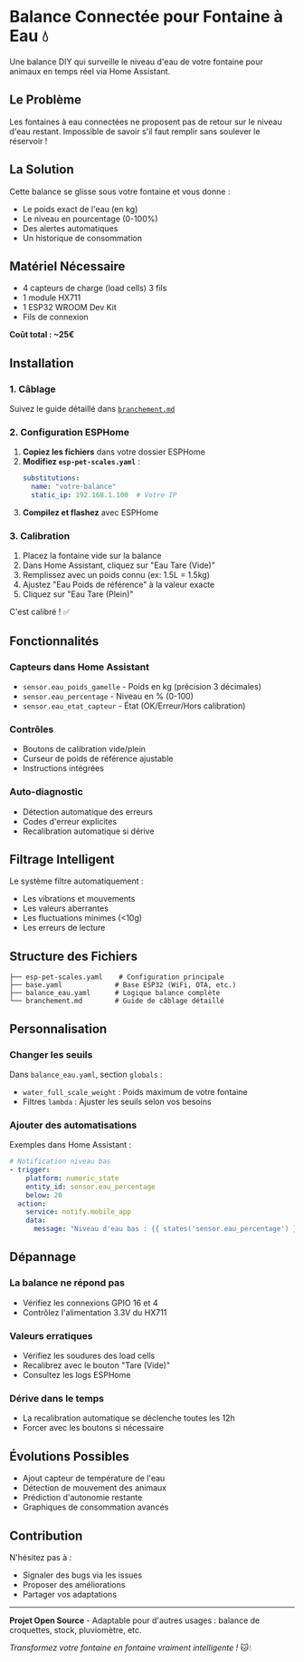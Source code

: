 # Balance Connectée pour Fontaine à Eau 💧

Une balance DIY qui surveille le niveau d'eau de votre fontaine pour animaux en temps réel via Home Assistant.

## Le Problème

Les fontaines à eau connectées ne proposent pas de retour sur le niveau d'eau restant. Impossible de savoir s'il faut remplir sans soulever le réservoir !

## La Solution

Cette balance se glisse sous votre fontaine et vous donne :
- Le poids exact de l'eau (en kg)
- Le niveau en pourcentage (0-100%)
- Des alertes automatiques
- Un historique de consommation

## Matériel Nécessaire

- 4 capteurs de charge (load cells) 3 fils
- 1 module HX711
- 1 ESP32 WROOM Dev Kit
- Fils de connexion

**Coût total : ~25€**

## Installation

### 1. Câblage
Suivez le guide détaillé dans [`branchement.md`](branchement.md)

### 2. Configuration ESPHome

1. **Copiez les fichiers** dans votre dossier ESPHome
2. **Modifiez `esp-pet-scales.yaml`** :
   ```yaml
   substitutions:
     name: "votre-balance"
     static_ip: 192.168.1.100  # Votre IP
   ```
3. **Compilez et flashez** avec ESPHome

### 3. Calibration

1. Placez la fontaine vide sur la balance
2. Dans Home Assistant, cliquez sur "Eau Tare (Vide)"
3. Remplissez avec un poids connu (ex: 1.5L = 1.5kg)
4. Ajustez "Eau Poids de référence" à la valeur exacte
5. Cliquez sur "Eau Tare (Plein)"

C'est calibré ! ✅

## Fonctionnalités

### Capteurs dans Home Assistant
- `sensor.eau_poids_gamelle` - Poids en kg (précision 3 décimales)
- `sensor.eau_percentage` - Niveau en % (0-100)
- `sensor.eau_etat_capteur` - État (OK/Erreur/Hors calibration)

### Contrôles
- Boutons de calibration vide/plein
- Curseur de poids de référence ajustable
- Instructions intégrées

### Auto-diagnostic
- Détection automatique des erreurs
- Codes d'erreur explicites
- Recalibration automatique si dérive

## Filtrage Intelligent

Le système filtre automatiquement :
- Les vibrations et mouvements
- Les valeurs aberrantes
- Les fluctuations minimes (<10g)
- Les erreurs de lecture

## Structure des Fichiers

```
├── esp-pet-scales.yaml    # Configuration principale
├── base.yaml             # Base ESP32 (WiFi, OTA, etc.)
├── balance_eau.yaml      # Logique balance complète
└── branchement.md        # Guide de câblage détaillé
```

## Personnalisation

### Changer les seuils
Dans `balance_eau.yaml`, section `globals` :
- `water_full_scale_weight` : Poids maximum de votre fontaine
- Filtres `lambda` : Ajuster les seuils selon vos besoins

### Ajouter des automatisations
Exemples dans Home Assistant :
```yaml
# Notification niveau bas
- trigger:
    platform: numeric_state
    entity_id: sensor.eau_percentage
    below: 20
  action:
    service: notify.mobile_app
    data:
      message: "Niveau d'eau bas : {{ states('sensor.eau_percentage') }}%"
```

## Dépannage

### La balance ne répond pas
- Vérifiez les connexions GPIO 16 et 4
- Contrôlez l'alimentation 3.3V du HX711

### Valeurs erratiques
- Vérifiez les soudures des load cells
- Recalibrez avec le bouton "Tare (Vide)"
- Consultez les logs ESPHome

### Dérive dans le temps
- La recalibration automatique se déclenche toutes les 12h
- Forcer avec les boutons si nécessaire

## Évolutions Possibles

- Ajout capteur de température de l'eau
- Détection de mouvement des animaux
- Prédiction d'autonomie restante
- Graphiques de consommation avancés

## Contribution

N'hésitez pas à :
- Signaler des bugs via les issues
- Proposer des améliorations
- Partager vos adaptations

---

**Projet Open Source** - Adaptable pour d'autres usages : balance de croquettes, stock, pluviomètre, etc.

*Transformez votre fontaine en fontaine vraiment intelligente !* 🐱💧
